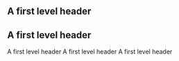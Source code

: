 ## A first level header
## A first level header
A first level header
A first level header
A first level header
